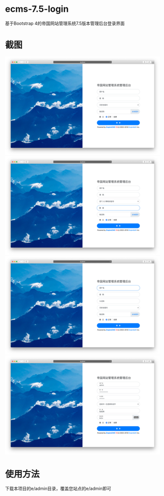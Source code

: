 # ecms-7.5-login
基于Bootstrap 4的帝国网站管理系统7.5版本管理后台登录界面
# 截图
![效果一](https://github.com/bumpagyal/ecms-7.5-login/blob/master/ScreenShots/1.jpg)
![效果二](https://github.com/bumpagyal/ecms-7.5-login/blob/master/ScreenShots/2.jpg)
![效果三](https://github.com/bumpagyal/ecms-7.5-login/blob/master/ScreenShots/3.jpg)
![效果四](https://github.com/bumpagyal/ecms-7.5-login/blob/master/ScreenShots/4.jpg)
# 使用方法
下载本项目的e/admin目录，覆盖您站点的e/admin即可